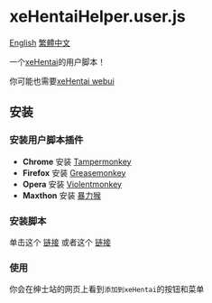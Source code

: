 # xeHentaiHelper.user.js

[English](README.md) [繁體中文](README.cht.md)

一个[xeHentai](https://github.com/fffonion/xeHentai)的用户脚本！

你可能也需要[xeHentai webui](https://github.com/fffonion/xeHentai-webui)

## 安装

### 安装用户脚本插件

- **Chrome** 安装 [Tampermonkey](https://chrome.google.com/webstore/detail/tampermonkey/dhdgffkkebhmkfjojejmpbldmpobfkfo)
- **Firefox** 安装 [Greasemonkey](https://addons.mozilla.org/en-US/firefox/addon/greasemonkey/)
- **Opera** 安装 [Violentmonkey](https://addons.opera.com/en/extensions/details/violent-monkey/)
- **Maxthon** 安装 [暴力猴](http://extension.maxthon.com/detail/index.php?view_id=1680)

### 安装脚本

单击这个 [链接](https://github.com/fffonion/xeHentaiHelper.user.js/raw/master/xeHentaiHelper.user.js) 或者这个 [链接](https://dl.yooooo.us/userscripts/xeHentaiHelper.user.js)

### 使用

你会在绅士站的网页上看到`添加到xeHentai`的按钮和菜单